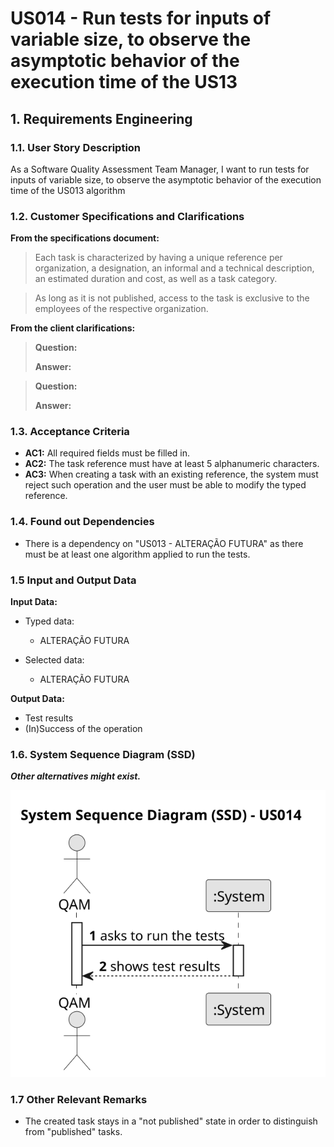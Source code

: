 # US014 - Run tests for inputs of variable size, to observe the asymptotic behavior of the execution time of the US13


## 1. Requirements Engineering

### 1.1. User Story Description

As a Software Quality Assessment Team Manager, I want to run tests for inputs of variable size, to
observe the asymptotic behavior of the execution time of the US013
algorithm

### 1.2. Customer Specifications and Clarifications 

**From the specifications document:**

>	Each task is characterized by having a unique reference per organization, a designation, an informal and a technical description, an estimated duration and cost, as well as a task category. 

>	As long as it is not published, access to the task is exclusive to the employees of the respective organization. 

**From the client clarifications:**

> **Question:** 
>
> **Answer:** 

> **Question:** 
>
> **Answer:** 

### 1.3. Acceptance Criteria

* **AC1:** All required fields must be filled in.
* **AC2:** The task reference must have at least 5 alphanumeric characters.
* **AC3:** When creating a task with an existing reference, the system must reject such operation and the user must be able to modify the typed reference.

### 1.4. Found out Dependencies

* There is a dependency on "US013 - ALTERAÇÃO FUTURA" as there must be at least one algorithm applied to run the tests.

### 1.5 Input and Output Data

**Input Data:**

* Typed data:
    * ALTERAÇÃO FUTURA
	
* Selected data:
    * ALTERAÇÃO FUTURA

**Output Data:**

* Test results
* (In)Success of the operation

### 1.6. System Sequence Diagram (SSD)

**_Other alternatives might exist._**

![System Sequence Diagram - Alternative One](svg/us014-system-sequence-diagram-alternative-one.svg)


### 1.7 Other Relevant Remarks

* The created task stays in a "not published" state in order to distinguish from "published" tasks.